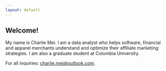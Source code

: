 ```yaml
---
layout: default
---
```


## Welcome!

My name is Charlie Mei. I am a data analyst who helps software, financial and apparel merchants understand and optimize their affiliate marketing strategies. I am also a graduate student at Columbia University.

For all inquiries: charlie.mei@outlook.com.